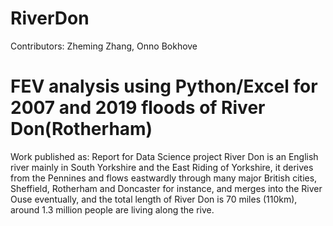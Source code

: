 # RiverDon
Contributors: Zheming Zhang, Onno Bokhove
# FEV analysis using Python/Excel for 2007 and 2019 floods of River Don(Rotherham)
Work published as:
Report for Data Science project
River Don is an English river mainly in South Yorkshire and the East Riding of Yorkshire, it derives from the Pennines and flows eastwardly through many major British cities, Sheffield, Rotherham and Doncaster for instance, and merges into the River Ouse eventually, and the total length of River Don is 70 miles (110km), around 1.3 million people are living along the rive.
